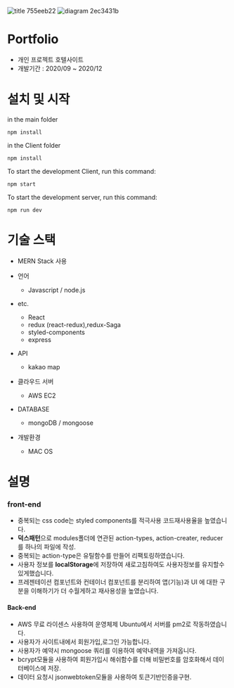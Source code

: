 ![title 755eeb22](https://user-images.githubusercontent.com/59819898/103851867-16ce7600-50ee-11eb-8968-1f3a743f1ef1.png)
![diagram 2ec3431b](https://user-images.githubusercontent.com/59819898/103851797-e981c800-50ed-11eb-87d8-fc5cc88fb3e5.png)
# Portfolio	
- 개인 프로젝트 호텔사이트
- 개발기간 :  2020/09 ~ 2020/12

# 설치 및 시작
  in the main folder
  ```
  npm install
  ```
  in the Client folder
  ```
  npm install
  ```
  To start the development Client, run this command:
  ```
  npm start
  ```
  To start the development server, run this command:
  ```
  npm run dev
  ```
# 기술 스택
- MERN Stack 사용

- 언어
  - Javascript / node.js
  
 - etc. 
   - React
   - redux (react-redux),redux-Saga
   - styled-components
   - express

 - API
    - kakao map
    
- 클라우드 서버
   - AWS EC2
   
- DATABASE 
  - mongoDB / mongoose
  
- 개발환경
  - MAC OS
 
 
 # 설명
 
 ### front-end
  - 중복되는 css code는 styled components를 적극사용 코드재사용율을 높였습니다.
  - **덕스패턴**으로 modules폴더에 연관된 action-types, action-creater, reducer 를 하나의 파일에 작성.
  - 중복되는 action-type은 유틸함수를 만들어 리팩토링하였습니다.
  - 사용자 정보를 **localStorage**에 저장하여 새로고침하여도 사용자정보를 유지할수있게했습니다.
  - 프레젠테이션 컴포넌트와 컨테이너 컴포넌트를 분리하여 앱(기능)과 UI 에 대한 구분을 이해하기가 더 수월게하고 재사용성을 높였습니다.
  
 #### Back-end
  - AWS 무료 라이센스 사용하여 운영체제 Ubuntu에서 서버를 pm2로 작동하였습니다.
  - 사용자가 사이트내에서 회원가입,로그인 가능합니다.
  - 사용자가 예약시 mongoose 쿼리를 이용하여 예약내역을 가져옵니다.
  - bcrypt모듈을 사용하여 회원가입시 해쉬함수를 더해 비밀번호를 암호화해서 데이터베이스에 저장.  
  - 데이터 요청시 jsonwebtoken모듈을 사용하여 토큰기반인증을구현.

   
  
  

  
